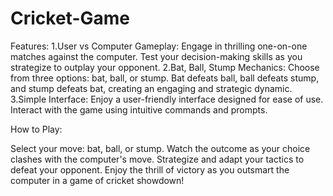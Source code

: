 # Cricket-Game
Features:
1.User vs Computer Gameplay:
   Engage in thrilling one-on-one matches against the computer.
   Test your decision-making skills as you strategize to outplay your opponent.
2.Bat, Ball, Stump Mechanics:
   Choose from three options: bat, ball, or stump.
   Bat defeats ball, ball defeats stump, and stump defeats bat, creating an engaging and strategic dynamic.
3.Simple Interface:
   Enjoy a user-friendly interface designed for ease of use.
   Interact with the game using intuitive commands and prompts.


How to Play:

  Select your move: bat, ball, or stump.
  Watch the outcome as your choice clashes with the computer's move.
  Strategize and adapt your tactics to defeat your opponent.
  Enjoy the thrill of victory as you outsmart the computer in a game of cricket showdown! 
